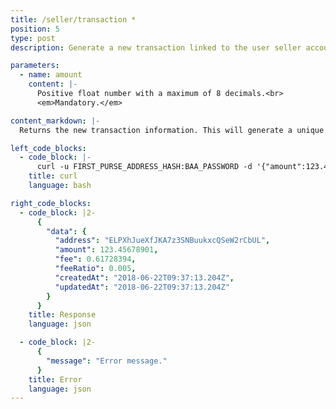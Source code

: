 ```yaml
---
title: /seller/transaction *
position: 5
type: post
description: Generate a new transaction linked to the user seller account.

parameters:
  - name: amount
    content: |-
      Positive float number with a maximum of 8 decimals.<br>
      <em>Mandatory.</em>

content_markdown: |-
  Returns the new transaction information. This will generate a unique address for each transaction.

left_code_blocks:
  - code_block: |-
      curl -u FIRST_PURSE_ADDRESS_HASH:BAA_PASSWORD -d '{"amount":123.45678901}' -X POST https://api.electraproject.org/seller/transaction
    title: curl
    language: bash

right_code_blocks:
  - code_block: |2-
      {
        "data": {
          "address": "ELPXhJueXfJKA7z3SNBuukxcQSeW2rCbUL",
          "amount": 123.45678901,
          "fee": 0.61728394,
          "feeRatio": 0.005,
          "createdAt": "2018-06-22T09:37:13.204Z",
          "updatedAt": "2018-06-22T09:37:13.204Z"
        }
      }
    title: Response
    language: json

  - code_block: |2-
      {
        "message": "Error message."
      }
    title: Error
    language: json
---
```

